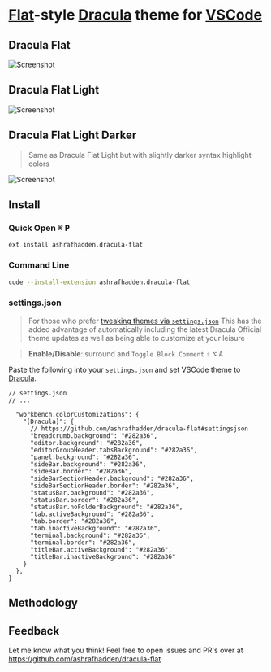 <!-- TODO: Replace `Dracula Flat Theme` link in Colors section w/ marketplace URL -->

# [Flat](https://en.wikipedia.org/wiki/Flat_design)-style [Dracula](https://marketplace.visualstudio.com/items?itemName=dracula-theme.theme-dracula) theme for [VSCode](http://code.visualstudio.com)

## Dracula Flat

![Screenshot](https://raw.githubusercontent.com/ashrafhadden/dracula-flat/master/screenshots/Dracula%20Flat.png)

## Dracula Flat Light

![Screenshot](https://raw.githubusercontent.com/ashrafhadden/dracula-flat/master/screenshots/Dracula%20Flat%20Light.png)

## Dracula Flat Light Darker
> Same as Dracula Flat Light but with slightly darker syntax highlight colors

![Screenshot](https://raw.githubusercontent.com/ashrafhadden/dracula-flat/master/screenshots/Dracula%20Flat%20Light%20Darker.png)

## Install

<!-- ### Marketplace -->

### Quick Open <kbd>⌘</kbd> <kbd>P</kbd>
```
ext install ashrafhadden.dracula-flat
```

### Command Line
```bash
code --install-extension ashrafhadden.dracula-flat
```

### settings.json
> For those who prefer [tweaking themes via `settings.json`](https://code.visualstudio.com/docs/getstarted/themes#_customizing-a-color-theme)
> This has the added advantage of automatically including the latest Dracula Official theme updates as well as being able to customize at your leisure

> **Enable/Disable**: surround and `Toggle Block Comment` <kbd>⇧</kbd> <kbd>⌥</kbd> <kbd>A</kbd>

Paste the following into your `settings.json` and set VSCode theme to [Dracula](https://marketplace.visualstudio.com/items?itemName=dracula-theme.theme-dracula).


```jsonc
// settings.json
// ...

  "workbench.colorCustomizations": {
    "[Dracula]": {
      // https://github.com/ashrafhadden/dracula-flat#settingsjson
      "breadcrumb.background": "#282a36",
      "editor.background": "#282a36",
      "editorGroupHeader.tabsBackground": "#282a36",
      "panel.background": "#282a36",
      "sideBar.background": "#282a36",
      "sideBar.border": "#282a36",
      "sideBarSectionHeader.background": "#282a36",
      "sideBarSectionHeader.border": "#282a36",
      "statusBar.background": "#282a36",
      "statusBar.border": "#282a36",
      "statusBar.noFolderBackground": "#282a36",
      "tab.activeBackground": "#282a36",
      "tab.border": "#282a36",
      "tab.inactiveBackground": "#282a36",
      "terminal.background": "#282a36",
      "terminal.border": "#282a36",
      "titleBar.activeBackground": "#282a36",
      "titleBar.inactiveBackground": "#282a36"
    }
  },
}

```

## Methodology



## Feedback

Let me know what you think! Feel free to open issues and PR's over at https://github.com/ashrafhadden/dracula-flat
